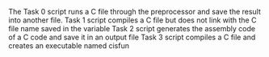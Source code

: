 The Task 0 script runs a C file through the preprocessor and save the result into  another file. 
Task 1 script compiles a C file but does not link with the C file name saved in the variable 
Task 2 script generates the assembly code of a C code and save it in an output file
Task 3 script compiles a C file and creates an executable named cisfun
